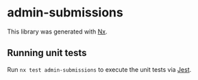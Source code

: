 # admin-submissions

This library was generated with [Nx](https://nx.dev).

## Running unit tests

Run `nx test admin-submissions` to execute the unit tests via [Jest](https://jestjs.io).
